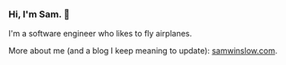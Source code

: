 ### Hi, I'm Sam. 👋

I'm a software engineer who likes to fly airplanes.

More about me (and a blog I keep meaning to update): [samwinslow.com](https://samwinslow.com/).
